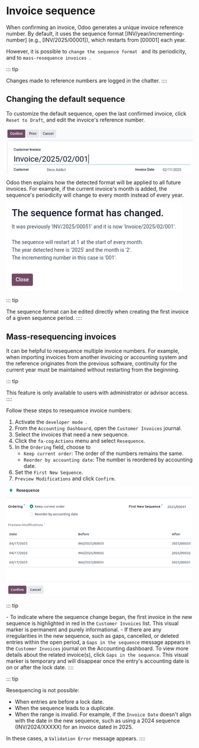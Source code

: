 # Invoice sequence

When confirming an invoice, Odoo generates a unique invoice reference
number. By default, it uses the sequence format
[INV/year/incrementing-number] (e.g.,
[INV/2025/00001]), which restarts from [00001]
each year.

However, it is possible to
`change the sequence format ` and its periodicity, and to
`mass-resequence invoices `.

::: tip

Changes made to reference numbers are logged in the chatter.
::::

## Changing the default sequence 

To customize the default sequence, open the last confirmed invoice,
click `Reset to
Draft`, and edit the invoice\'s
reference number.

![Editing the reference number of an invoice.](sequence/reference-number.png)

Odoo then explains how the detected format will be applied to all future
invoices. For example, if the current invoice\'s month is added, the
sequence\'s periodicity will change to every month instead of every
year.

![Editing the reference number of an invoice.](sequence/sequence-dialog.png)

::: tip

The sequence format can be edited directly when creating the first
invoice of a given sequence period.
::::

## Mass-resequencing invoices 

It can be helpful to resequence multiple invoice numbers. For example,
when importing invoices from another invoicing or accounting system and
the reference originates from the previous software, continuity for the
current year must be maintained without restarting from the beginning.

::: tip

This feature is only available to users with administrator or advisor
access.
::::

Follow these steps to resequence invoice numbers:

1.  Activate the `developer mode `.
2.  From the `Accounting Dashboard`,
    open the `Customer Invoices`
    journal.
3.  Select the invoices that need a new sequence.
4.  Click the `fa-cog`
    `Actions` menu and select
    `Resequence`.
5.  In the `Ordering` field, choose
    to
    - `Keep current order`: The order
      of the numbers remains the same.
    - `Reorder by accounting date`:
      The number is reordered by accounting date.
6.  Set the `First New Sequence`.
7.  `Preview Modifications` and click
    `Confirm`.

![Resequence options window](sequence/invoice-sequencing.png)

::: tip

\- To indicate where the sequence change began, the first invoice in the
new sequence is highlighted in red in the
`Customer Invoices` list. This visual
marker is permanent and purely informational. - If there are any
irregularities in the new sequence, such as gaps, cancelled, or deleted
entries within the open period, a
`Gaps in the sequence` message
appears in the `Customer Invoices`
journal on the Accounting dashboard. To view more details about the
related invoice(s), click `Gaps in the sequence`. This visual marker is temporary and will disappear
once the entry\'s accounting date is on or after the lock date.
::::

::: tip

Resequencing is not possible:

- When entries are before a lock date.
- When the sequence leads to a duplicate.
- When the range is invalid. For example, if the
  `Invoice Date` doesn\'t align with
  the date in the new sequence, such as using a 2024 sequence
  (INV/2024/XXXXX) for an invoice dated in 2025.

In these cases, a `Validation Error`
message appears.
::::
